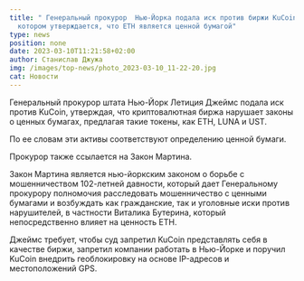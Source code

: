 ```yaml
---
title: " Генеральный прокурор  Нью-Йорка подала иск против биржи KuCoin, в
  котором утверждается, что ETH является ценной бумагой"
type: news
position: none
date: 2023-03-10T11:21:58+02:00
author: Станислав Джужа
img: /images/top-news/photo_2023-03-10_11-22-20.jpg
cat: Новости
---
```

Генеральный прокурор штата Нью-Йорк Летиция Джеймс подала иск против KuCoin, утверждая, что криптовалютная биржа нарушает законы о ценных бумагах, предлагая такие токены, как ETH, LUNA и UST.

По ее словам эти активы соответствуют определению ценной бумаги.

Прокурор также ссылается на Закон Мартина.

Закон Мартина является нью-йоркским законом о борьбе с мошенничеством 102-летней давности, который дает Генеральному прокурору полномочия расследовать мошенничество с ценными бумагами и возбуждать как гражданские, так и уголовные иски против нарушителей, в частности Виталика Бутерина, который непосредственно влияет на ценность ETH.

Джеймс требует, чтобы суд запретил KuCoin представлять себя в качестве биржи, запретил компании работать в Нью-Йорке и поручил KuCoin внедрить геоблокировку на основе IP-адресов и местоположений GPS.
